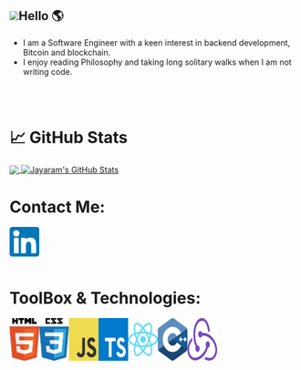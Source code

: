 ## <img src="https://raw.githubusercontent.com/MartinHeinz/MartinHeinz/master/wave.gif" width="30px">Hello :earth_americas:


- I am a Software Engineer with a keen interest in backend development, Bitcoin and blockchain. 
- I enjoy reading Philosophy and taking long solitary walks when I am not writing code. 

<br />
<br />

# &#x1f4c8; GitHub Stats

<a href="https://github.com/jayaramsivaramannair/jayaramsivaramannair">
  <img align="center" src="https://github-readme-stats.vercel.app/api/top-langs/?username=jayaramsivaramannair&hide=c,cpp,css,tex&title_color=ffffff&text_color=c9cacc&icon_color=2bbc8a&bg_color=1d1f21&langs_count=10" />
</a>
<a href="https://github.com/jayaramsivaramannair/jayaramsivaramannair">
  <img align="center" src="https://github-readme-stats.vercel.app/api?username=jayaramsivaramannair&show_icons=true&line_height=27&count_private=true&title_color=ffffff&text_color=c9cacc&icon_color=2bbc8a&bg_color=1d1f21" alt="Jayaram's GitHub Stats" />
</a>

# Contact Me:

[<img align="left" alt="linkedin Icon" width="52px" src="./Assets/linkedin.svg"/>][linkedin]


<br/>
<br />

<br/>
<br />

# ToolBox & Technologies:

<img align="left" alt="html" width="52px" height="75px" src="./Assets/html5-1.svg"/> 

<img align="left" alt="css" width="52px" height="75px" src="./Assets/css-5.svg"/>

<img align="left" alt="javascript" width="52px" height="75px" src="./Assets/logo-javascript.svg"/>

<img align="left" alt="typescript" width="52px" height="75px" src="./Assets/typescript.svg"/>

<img align="left" alt="react" width="52px" height="75px" src="./Assets/react-2.svg"/>

<img align="left" alt="cpp" width="52px" height="75px" src="./Assets/c.svg"/>

<img align="left" alt="cpp" width="52px" height="75px" src="./Assets/redux.svg"/>




[lambda_school]: https://lambdaschool.com
[linkedin]: https://linkedin.com/in/jayaramsivaramannair
